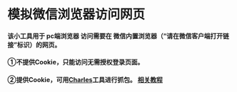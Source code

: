 # 模拟微信浏览器访问网页

#### 该小工具用于 pc端浏览器 访问需要在 微信内置浏览器（“请在微信客户端打开链接”标识）的网页。

#### ①不提供Cookie，只能访问无需授权登录页面。

#### ②提供Cookie，可用[Charles](https://www.charlesproxy.com/download/)工具进行抓包。 [相关教程](https://www.jianshu.com/p/993bc794138d)